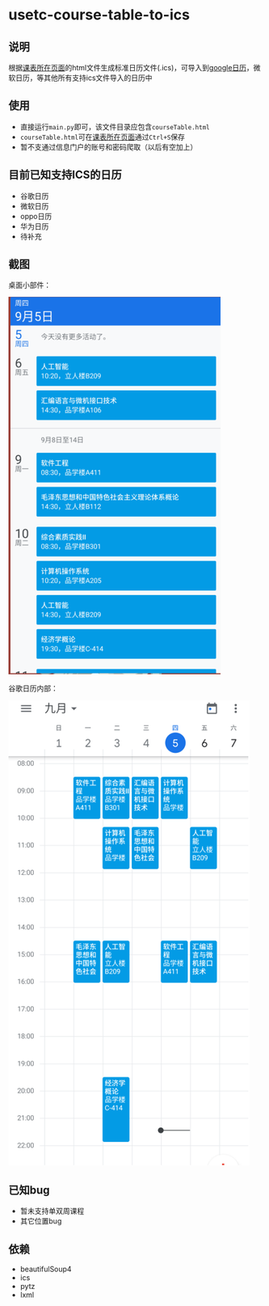 # usetc-course-table-to-ics
## 说明
根据[课表所在页面](http://eams.uestc.edu.cn/eams/courseTableForStd!courseTable.action)的html文件生成标准日历文件(.ics)，可导入到[google日历](https://calendar.google.com)，微软日历，等其他所有支持ics文件导入的日历中

## 使用
- 直接运行`main.py`即可，该文件目录应包含`courseTable.html`
- `courseTable.html`可在[课表所在页面](http://eams.uestc.edu.cn/eams/courseTableForStd!courseTable.action)通过`Ctrl+S`保存
- 暂不支通过信息门户的账号和密码爬取（以后有空加上）
## 目前已知支持ICS的日历
- 谷歌日历
- 微软日历
- oppo日历
- 华为日历
- 待补充
## 截图
桌面小部件：

![](./imgs/img1.png)

谷歌日历内部：

![](./imgs/img2.png)
## 已知bug
- 暂未支持单双周课程
- 其它位置bug

## 依赖
- beautifulSoup4
- ics
- pytz
- lxml
